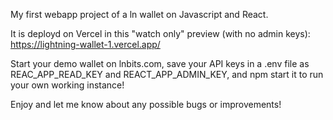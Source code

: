 My first webapp project of a ln wallet on Javascript and React.

It is deployd on Vercel in this "watch only" preview (with no admin keys):
https://lightning-wallet-1.vercel.app/

Start your demo wallet on lnbits.com,
save your API keys in a .env file as REAC_APP_READ_KEY and REACT_APP_ADMIN_KEY,
and npm start it to run your own working instance!

Enjoy and let me know about any possible bugs or improvements!